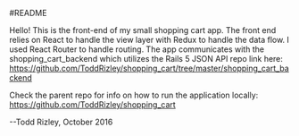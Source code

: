 #README


Hello! This is the front-end of my small shopping cart app. The front end relies on React to handle the view layer with Redux to handle the data flow. I used React Router to handle routing. The app communicates with the shopping_cart_backend which utilizes the Rails 5 JSON API repo link here: https://github.com/ToddRizley/shopping_cart/tree/master/shopping_cart_backend

Check the parent repo for info on how to run the application locally: https://github.com/ToddRizley/shopping_cart


--Todd Rizley, October 2016
